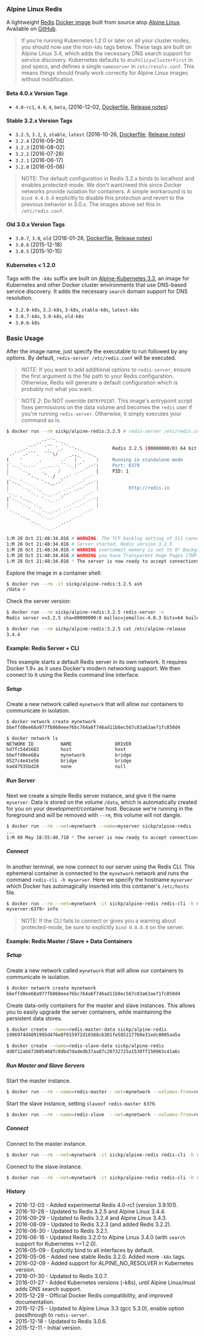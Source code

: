 ### Alpine Linux Redis

A lightweight [Redis][redis] [Docker image][dockerhub_project] built from source atop [Alpine Linux][alpine_linux]. Available on [GitHub][github_project].

> If you're running Kubernetes 1.2.0 or later on all your cluster nodes, you should now use the non-`k8s` tags below. These tags are built on Alpine Linux 3.4, which adds the necessary DNS search support for service discovery. Kubernetes defaults to `dnsPolicy=ClusterFirst` in pod specs, and defines a single `nameserver` in `/etc/resolv.conf`. This means things should finally work correctly for Alpine Linux images without modification.

#### Beta 4.0.x Version Tags

- `4.0-rc1`, `4.0`, `4`, `beta`, (2016-12-02, [Dockerfile](https://github.com/sickp/docker-alpine-redis/tree/master/versions/4.0/Dockerfile), [Release notes][release_notes_4_0])

#### Stable 3.2.x Version Tags

- `3.2.5`, `3.2`, `3`, `stable`, `latest` (2016-10-26, [Dockerfile](https://github.com/sickp/docker-alpine-redis/tree/master/versions/3.2.5/Dockerfile), [Release notes][release_notes_3_2])
- `3.2.4` (2016-09-26)
- `3.2.3` (2016-08-02)
- `3.2.2` (2016-07-28)
- `3.2.1` (2016-06-17)
- `3.2.0` (2016-05-06)

> NOTE: The default configuration in Redis 3.2.x binds to localhost and enables protected-mode. We don't want/need this since Docker networks provide isolation for containers. A simple workaround is to `bind 0.0.0.0` explicitly to disable this protection and revert to the previous behavior in 3.0.x. The images above set this in `/etc/redis.conf`.

#### Old 3.0.x Version Tags

- `3.0.7`, `3.0`, `old` (2016-01-28, [Dockerfile](https://github.com/sickp/docker-alpine-redis/tree/master/versions/3.0.7/Dockerfile), [Release notes][release_notes_3_0])
- `3.0.6` (2015-12-18)
- `3.0.5` (2015-10-15)

#### Kubernetes < 1.2.0

Tags with the `-k8s` suffix are built on [Alpine-Kubernetes 3.3][alpine_kubernetes], an image for Kubernetes and other Docker cluster environments that use DNS-based service discovery. It adds the necessary `search` domain support for DNS resolution.

- `3.2.0-k8s`, `3.2-k8s`, `3-k8s`, `stable-k8s`, `latest-k8s`
- `3.0.7-k8s`, `3.0-k8s`, `old-k8s`
- `3.0.6-k8s`

### Basic Usage

After the image name, just specify the executable to run followed by any options. By default, `redis-server /etc/redis.conf` will be executed.

> _NOTE_: If you want to add additional options to `redis-server`, ensure the first argument is the file path to your Redis configuration. Otherwise, Redis will generate a default configuration which is probably not what you want.

> _NOTE 2_: Do NOT override `ENTRYPOINT`. This image's entrypoint script fixes permissions on the data volume and becomes the `redis` user if you're running `redis-server`. Otherwise, it simply executes your command as is.

```bash
$ docker run --rm sickp/alpine-redis:3.2.5 # redis-server /etc/redis.conf
               _._                                                  
          _.-``__ ''-._                                             
     _.-``    `.  `_.  ''-._           Redis 3.2.5 (00000000/0) 64 bit
 .-`` .-```.  ```\/    _.,_ ''-._                                   
(    '      ,       .-`  | `,    )     Running in standalone mode
|`-._`-...-` __...-.``-._|'` _.-'|     Port: 6379
|    `-._   `._    /     _.-'    |     PID: 1
`-._    `-._  `-./  _.-'    _.-'                                   
|`-._`-._    `-.__.-'    _.-'_.-'|                                  
|    `-._`-._        _.-'_.-'    |           http://redis.io        
`-._    `-._`-.__.-'_.-'    _.-'                                   
|`-._`-._    `-.__.-'    _.-'_.-'|                                  
|    `-._`-._        _.-'_.-'    |                                  
`-._    `-._`-.__.-'_.-'    _.-'                                   
    `-._    `-.__.-'    _.-'                                       
        `-._        _.-'                                           
            `-.__.-'                                               

1:M 28 Oct 21:48:34.016 # WARNING: The TCP backlog setting of 511 cannot be enforced because /proc/sys/net/core/somaxconn is set to the lower value of 128.
1:M 28 Oct 21:48:34.016 # Server started, Redis version 3.2.5
1:M 28 Oct 21:48:34.016 # WARNING overcommit_memory is set to 0! Background save may fail under low memory condition. To fix this issue add 'vm.overcommit_memory = 1' to /etc/sysctl.conf and then reboot or run the command 'sysctl vm.overcommit_memory=1' for this to take effect.
1:M 28 Oct 21:48:34.016 # WARNING you have Transparent Huge Pages (THP) support enabled in your kernel. This will create latency and memory usage issues with Redis. To fix this issue run the command 'echo never > /sys/kernel/mm/transparent_hugepage/enabled' as root, and add it to your /etc/rc.local in order to retain the setting after a reboot. Redis must be restarted after THP is disabled.
1:M 28 Oct 21:48:34.016 * The server is now ready to accept connections on port 6379
```

Explore the image in a container shell:

```bash
$ docker run --rm -it sickp/alpine-redis:3.2.5 ash
/data #
```

Check the server version:

```bash
$ docker run --rm sickp/alpine-redis:3.2.5 redis-server -v
Redis server v=3.2.5 sha=00000000:0 malloc=jemalloc-4.0.3 bits=64 build=c261bfc8957bef14

$ docker run --rm sickp/alpine-redis:3.2.5 cat /etc/alpine-release
3.4.4
```

#### Example: Redis Server + CLI

This example starts a default Redis server in its own network. It requires Docker 1.9+ as it uses Docker's modern networking support. We then connect to it using the Redis command line interface.

##### Setup

Create a new network called `mynetwork` that will allow our containers to communicate in isolation.

```bash
$ docker network create mynetwork
bbeffd0ee68a977fb868eee76bc764a6f746ad11b8ec567c83a63ae71fc850d4

$ docker network ls
NETWORK ID          NAME                DRIVER
bd7fc5445682        host                host                
bbeffd0ee68a        mynetwork           bridge              
0527c4e41e56        bridge              bridge              
bad47935bd28        none                null  
```

##### Run Server

Next we create a simple Redis server instance, and give it the name `myserver`. Data is stored on the volume `/data`, which is automatically created for you on your development/container host. Because we're running in the foreground and will be removed with `--rm`, this volume will not dangle.

```bash
$ docker run --rm --net=mynetwork --name=myserver sickp/alpine-redis
...
1:M 09 May 18:55:40.710 * The server is now ready to accept connections on port 6379
```

##### Connect

In another terminal, we now connect to our server using the Redis CLI. This ephemeral container is connected to the `mynetwork` network and runs the command `redis-cli -h myserver`. Here we specify the hostname `myserver` which Docker has automagically inserted into this container's `/etc/hosts` file.

```bash
$ docker run --rm --net=mynetwork -it sickp/alpine-redis redis-cli -h myserver
myserver:6379> info
```

> NOTE: If the CLI fails to connect or gives you a warning about protected-mode, be sure to explicitly `bind 0.0.0.0` on the server.

#### Example: Redis Master / Slave + Data Containers

##### Setup

Create a new network called `mynetwork` that will allow our containers to communicate in isolation.

```bash
$ docker network create mynetwork
bbeffd0ee68a977fb868eee76bc764a6f746ad11b8ec567c83a63ae71fc850d4
```

Create data-only containers for the master and slave instances. This allows you to easily upgrade the server containers, while maintaining the persistent data stores.

```bash
$ docker create --name=redis-master-data sickp/alpine-redis
1996974d4891995d476e8f015972d10388cb301fe585217760e31edc8005aa5a

$ docker create --name=redis-slave-data sickp/alpine-redis
dd8f12ab673805468fc0dbd7dadedb37aa87c20732725a1530ff150963c41a6c
```

##### Run Master and Slave Servers

Start the master instance.

```bash
$ docker run --rm --name=redis-master --net=mynetwork --volumes-from=redis-master-data sickp/alpine-redis
```

Start the slave instance, setting `slaveof redis-master 6379`.

```bash
$ docker run --rm --name=redis-slave  --net=mynetwork --volumes-from=redis-slave-data  sickp/alpine-redis redis-server /etc/redis.conf --slaveof redis-master 6379
```

##### Connect

Connect to the master instance.

```bash
$ docker run --rm --net=mynetwork -it sickp/alpine-redis redis-cli -h redis-master
```

Connect to the slave instance.

```bash
$ docker run --rm --net=mynetwork -it sickp/alpine-redis redis-cli -h redis-slave
```


#### History

- 2016-12-03 - Added experimental Redis 4.0-rc1 (version 3.9.101).
- 2016-10-28 - Updated to Redis 3.2.5 and Alpine Linux 3.4.4.
- 2016-09-29 - Updated to Redis 3.2.4 and Alpine Linux 3.4.3.
- 2016-08-09 - Updated to Redis 3.2.3 (and added Redis 3.2.2).
- 2016-06-30 - Updated to Redis 3.2.1.
- 2016-06-16 - Updated Redis 3.2.0 to Alpine Linux 3.4.0 (with `search` support for Kubernetes >=1.2.0).
- 2016-05-09 - Explicitly bind to all interfaces by default.
- 2016-05-06 - Added new stable Redis 3.2.0. Added more `-k8s` tags.
- 2016-02-09 - Added support for ALPINE_NO_RESOLVER in Kubernetes version.
- 2016-01-30 - Updated to Redis 3.0.7.
- 2016-01-27 - Added Kubernetes versions (-k8s), until Alpine Linux/musl adds DNS search support.
- 2015-12-29 - Official Docker Redis compatibility, and improved documentation.
- 2015-12-25 - Updated to Alpine Linux 3.3 (gcc 5.3.0), enable option passthrough to `redis-server`.
- 2015-12-18 - Updated to Redis 3.0.6.
- 2015-12-11 - Initial version.

[alpine_kubernetes]:  https://hub.docker.com/r/janeczku/alpine-kubernetes/
[alpine_linux]:       https://hub.docker.com/_/alpine/
[dockerhub_project]:  https://hub.docker.com/r/sickp/alpine-redis/
[github_project]:     https://github.com/sickp/docker-alpine-redis/
[redis]:              http://redis.io/
[release_notes_3_0]:  https://raw.githubusercontent.com/antirez/redis/3.0/00-RELEASENOTES
[release_notes_3_2]:  https://raw.githubusercontent.com/antirez/redis/3.2/00-RELEASENOTES
[release_notes_4_0]:  https://raw.githubusercontent.com/antirez/redis/4.0/00-RELEASENOTES

